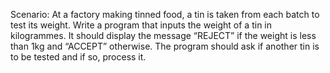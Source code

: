 Scenario: At a factory making tinned food, a tin is taken from each batch to test its weight. Write a program that inputs the weight of a tin in kilogrammes. It should display the message “REJECT” if the weight is less than 1kg and “ACCEPT” otherwise. The program should ask if another tin is to be tested and if so, process it.
